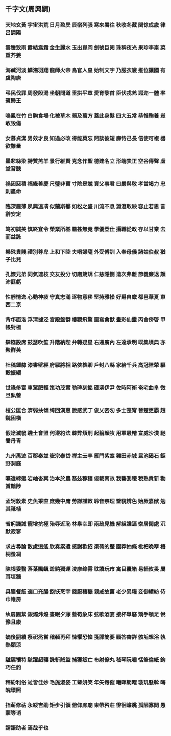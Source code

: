 ## 千字文(周興嗣)

### 天地玄黃 宇宙洪荒 日月盈昃 辰宿列張 寒來暑往 秋收冬藏 閏馀成歲 律呂調陽
### 雲騰致雨 露結爲霜 金生麗水 玉出崑岡 劍號巨阙 珠稱夜光 果珍李柰 菜重芥姜
### 海鹹河淡 鱗潛羽翔 龍師火帝 鳥官人皇 始制文字 乃服衣裳 推位讓國 有虞陶唐
### 弔民伐罪 周發殷湯 坐朝問道 垂拱平章 愛育黎首 臣伏戎羌 遐迩一體 率賓歸王
### 鳴鳳在竹 白駒食場 化被草木 賴及萬方 蓋此身髮 四大五常 恭惟鞠養 豈敢毀傷
### 女慕貞潔 男效才良 知過必改 得能莫忘 罔談彼短 靡恃己長 信使可複 器欲難量
### 墨悲絲染 詩贊羔羊 景行維賢 克念作聖 德建名立 形端表正 空谷傳聲 虛堂習聽
### 禍因惡積 福緣善慶 尺璧非寶 寸陰是競 資父事君 曰嚴與敬 孝當竭力 忠則盡命
### 臨深履薄 夙興溫凊 似蘭斯馨 如松之盛 川流不息 淵澄取映 容止若思 言辭安定
### 笃初誠美 慎終宜令 榮業所基 籍甚無竟 學優登仕 攝職從政 存以甘棠 去而益詠
### 樂殊貴賤 禮別尊卑 上和下睦 夫唱婦隨 外受傅訓 入奉母儀 諸姑伯叔 猶子比兒
### 孔懷兄弟 同氣連枝 交友投分 切磨箴規 仁慈隱恻 造次弗離 節義廉退 顛沛匪虧
### 性靜情逸 心動神疲 守真志滿 逐物意移 堅持雅操 好爵自縻 都邑華夏 東西二京
### 背邙面洛 浮渭據泾 宮殿盤欎 樓觀飛驚 圖寫禽獸 畫彩仙靈 丙舍傍啓 甲帳對楹
### 肆筵設席 鼓瑟吹笙 升階納陛 弁轉疑星 右通廣內 左達承明 既集墳典 亦聚群英
### 杜稿鍾隸 漆書壁經 府羅將相 路俠槐卿 戶封八縣 家給千兵 高冠陪辇 驅轂振纓
### 世祿侈富 車駕肥輕 策功茂實 勒碑刻銘 磻溪伊尹 佐時阿衡 奄宅曲阜 微旦孰營
### 桓公匡合 濟弱扶傾 绮回漢惠 說感武丁 俊乂密勿 多士寔甯 晉楚更霸 趙魏困橫
### 假途滅虢 踐土會盟 何遵約法 韓弊煩刑 起翦頗牧 用軍最精 宣威沙漠 馳譽丹青
### 九州禹迹 百郡秦並 嶽宗泰岱 禅主云亭 雁門紫塞 雞田赤城 昆池碣石 鉅野洞庭
### 曠遠綿邈 岩岫杳冥 治本於農 務兹稼穑 俶載南畝 我藝黍稷 稅熟貢新 勸賞黜陟
### 孟轲敦素 史魚秉直 庶幾中庸 勞謙謹敕 聆音察理 鑒貌辨色 贻厥嘉猷 勉其祗植
### 省躬譏誡 寵增抗極 殆辱近恥 林臯幸即 兩疏見機 解組誰逼 索居閑處 沉默寂寥
### 求古尋論 散慮逍遙 欣奏累遣 慼謝歡招 渠荷的歴 園莽抽條 枇杷晚翠 梧桐蚤凋
### 陳根委翳 落葉飄颻 遊鹍獨運 淩摩绛霄 耽讀玩市 寓目囊箱 易輏攸畏 屬耳垣牆
### 具膳餐飯 適口充腸 飽饫烹宰 饑厭糟糠 親戚故舊 老少異糧 妾御績紡 侍巾帷房
### 纨扇圓絜 銀燭炜煌 晝眠夕寐 藍筍象床 弦歌酒宴 接杯舉觞 矯手頓足 悅豫且康
### 嫡後嗣續 祭祀烝嘗 稽颡再拜 悚懼恐惶 箋牒簡要 顧答審詳 骸垢想浴 執熱願涼
### 驢騾犢特 駭躍超骧 誅斬賊盜 捕獲叛亡 布射僚丸 嵇琴阮嘯 恬筆倫紙 鈞巧任釣
### 釋紛利俗 竝皆佳妙 毛施淑姿 工颦妍笑 年矢每催 曦晖朗曜 璇玑懸斡 晦魄環照
### 指薪修祜 永綏吉劭 矩步引領 俯仰廊廟 束帶矜莊 徘徊瞻眺 孤陋寡聞 愚蒙等诮
### 謂語助者 焉哉乎也

